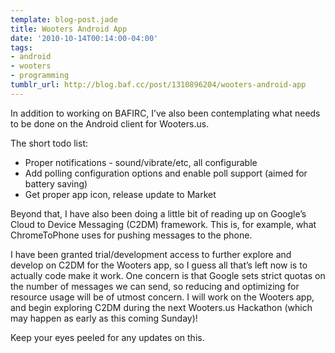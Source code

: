 ```yaml
---
template: blog-post.jade
title: Wooters Android App
date: '2010-10-14T00:14:00-04:00'
tags:
- android
- wooters
- programming
tumblr_url: http://blog.baf.cc/post/1310896204/wooters-android-app
---
```

In addition to working on BAFIRC, I’ve also been contemplating what needs to be done on the Android client for Wooters.us.

The short todo list:

* Proper notifications - sound/vibrate/etc, all configurable
* Add polling configuration options and enable poll support (aimed for battery saving)
* Get proper app icon, release update to Market

Beyond that, I have also been doing a little bit of reading up on Google’s Cloud to Device Messaging (C2DM) framework. This is, for example, what ChromeToPhone uses for pushing messages to the phone.

I have been granted trial/development access to further explore and develop on C2DM for the Wooters app, so I guess all that’s left now is to actually code make it work. One concern is that Google sets strict quotas on the number of messages we can send, so reducing and optimizing for resource usage will be of utmost concern. I will work on the Wooters app, and begin exploring C2DM during the next Wooters.us Hackathon (which may happen as early as this coming Sunday)!

Keep your eyes peeled for any updates on this.